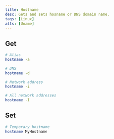 ```yaml
---
title: Hostname
desc: Gets and sets hosname or DNS domain name.
tags: [Linux]
alts: [Uname]
---
```


## Get

```sh
# Alias
hostname -a

# DNS
hostname -d

# Network address
hostname -i

# All network addresses
hostname -I
```

## Set

```sh
# Temporary hostname
hostname MyHostname
```